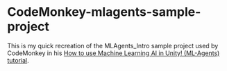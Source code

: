 # CodeMonkey-mlagents-sample-project

This is my quick recreation of the MLAgents_Intro sample project used by CodeMonkey in his [How to use Machine Learning AI in Unity! (ML-Agents) tutorial](https://www.youtube.com/watch?v=zPFU30tbyKs).



